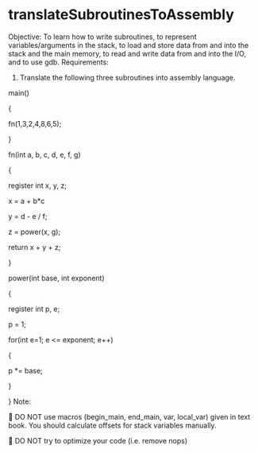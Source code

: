 # translateSubroutinesToAssembly

Objective: To learn how to write subroutines, to represent variables/arguments in the stack, to load and store data from and into the stack and the main memory, to read and write data from and into the I/O, and to use gdb.
Requirements:

1. Translate the following three subroutines into assembly language.

main()

{

fn(1,3,2,4,8,6,5);

}


fn(int a, b, c, d, e, f, g)

{

register int x, y, z;

x = a + b*c

y = d - e / f;

z = power(x, g);

return x + y + z;

}

power(int base, int exponent)

{

register int p, e;

p = 1;

for(int e=1; e <= exponent; e++)

{

p *= base;

}

}
Note:

 DO NOT use macros (begin_main, end_main, var, local_var) given in text book. You should calculate offsets for stack variables manually.

 DO NOT try to optimize your code (i.e. remove nops)
